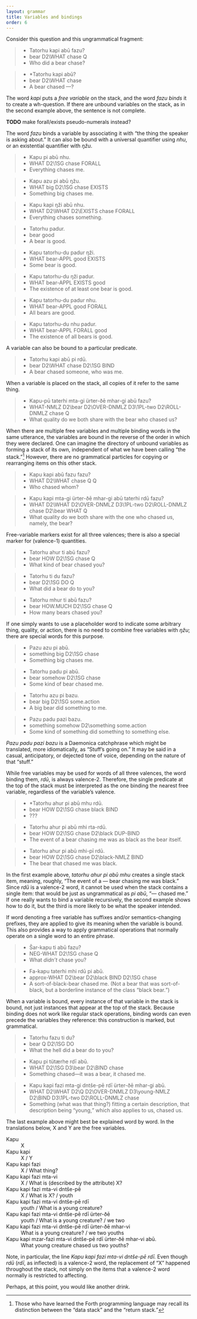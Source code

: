 ```yaml
---
layout: grammar
title: Variables and bindings
order: 6
---
```

Consider this question and this ungrammatical fragment:

>- Tatorhu kapi abū fazu?
>- bear D2\WHAT chase Q
>- Who did a bear chase?

>- *Tatorhu kapi abū?
>- bear D2\WHAT chase
>- A bear chased —?

The word
_kapi_ puts a _free variable_
on the stack, and the word _fazu_
_binds_ it to create a wh-question. If there are unbound
variables on the stack, as in the second example above, the
sentence is not complete.

**TODO** make forall/exists pseudo-numerals instead?

The word _fazu_ binds a variable by associating it with
“the thing the speaker is asking about.” It can also be bound
with a universal quantifier using _nhu_, or an existential
quantifier with _ŋžu_.

>- Kapu pi abū nhu.
>- WHAT D2\1SG chase FORALL
>- Everything chases me.

>- Kapu azu pi abū ŋžu.
>- WHAT big D2\1SG chase EXISTS
>- Something big chases me.

>- Kapu kapi ŋži abū nhu.
>- WHAT D2\WHAT D2\EXISTS chase FORALL
>- Everything chases something.

>- Tatorhu padur.
>- bear good
>- A bear is good.

>- Kapu tatorhu-du padur ŋži.
>- WHAT bear-APPL good EXISTS
>- Some bear is good.

>- Kapu tatorhu-du ŋži padur.
>- WHAT bear-APPL EXISTS good
>- The existence of at least one bear is good.

>- Kapu tatorhu-du padur nhu.
>- WHAT bear-APPL good FORALL
>- All bears are good.

>- Kapu tatorhu-du nhu padur.
>- WHAT bear-APPL FORALL good
>- The existence of all bears is good.

A variable can also be bound to a particular predicate.

>- Tatorhu kapi abū pi rdū.
>- bear D2\WHAT chase D2\1SG BIND
>- A bear chased someone, who was me.

When a variable is placed on the stack, all copies of it refer to
the same thing.

>- Kapu-pū taterhi mta-gi ürter-ðē mhar-gi abū fazu?
>- WHAT-NMLZ D2\bear D2\OVER-DNMLZ
  D3\1PL-two D2\ROLL-DNMLZ chase Q
>- What quality do we both share with the bear who chased us?

When there are multiple free variables and multiple binding
words in the same utterance, the variables are bound in the
reverse of the order in which they were declared. One can
imagine the directory of unbound variables as forming a stack
of its own, independent of what we have been calling “the stack.”[^1]
However, there are no grammatical particles for copying or rearranging
items on this other stack.

[^1]:
    Those who have learned the Forth programming language may recall its
    distinction between the “data stack” and the “return stack.”

>- Kapu kapi abū fazu fazu?
>- WHAT D2\WHAT chase Q Q
>- Who chased whom?

>- Kapu kapi mta-gi ürter-ðē mhar-gi
    abū taterhi rdū fazu?
>- WHAT D2\WHAT D2\OVER-DNMLZ
      D3\1PL-two D2\ROLL-DNMLZ chase
    D2\bear WHAT Q
>- What quality do we both share with the one who chased us,
        namely, the bear?

Free-variable markers exist for all three valences; there is
also a special marker for (valence-1) quantities.

>- Tatorhu ahur ti abū fazu?
>- bear HOW D2\1SG chase Q
>- What kind of bear chased you?

>- Tatorhu ti du fazu?
>- bear D2\1SG DO Q
>- What did a bear do to you?

>- Tatorhu mhur ti abū fazu?
>- bear HOW.MUCH D2\1SG chase Q
>- How many bears chased you?

If one simply wants to use a placeholder word to indicate some
arbitrary thing, quality, or action, there is no need to
combine free variables with _ŋžu_; there are special
words for this purpose.

>- Pazu azu pi abū.
>- something big D2\1SG chase
>- Something big chases me.

>- Tatorhu padu pi abū.
>- bear somehow D2\1SG chase
>- Some kind of bear chased me.

>- Tatorhu azu pi bazu.
>- bear big D2\1SG some.action
>- A big bear did something to me.

>- Pazu padu pazi bazu.
>- something somehow D2\something some.action
>- Some kind of something did something to something else.

_Pazu padu pazi bazu_ is a Daemonica catchphrase which might
be translated, more idiomatically, as “Stuff’s going on.” It may
be said in a casual, anticipatory, or dejected tone of voice,
depending on the nature of that “stuff.”

While free variables may be used for words of all three valences,
the word binding them,
_rdū_, is always valence-2. Therefore, the single
predicate at the top of the stack must be interpreted as the one
binding the nearest free variable, regardless of the variable’s
valence.

>- *Tatorhu ahur pi abū mhu rdū.
>- bear HOW D2\1SG chase black BIND
>- ???

>- Tatorhu ahur pi abū mhi rta-rdū.
>- bear HOW D2\1SG chase D2\black DUP-BIND
>- The event of a bear chasing me was as black as the bear itself.

>- Tatorhu ahur pi abū mhi-pī rdū.
>- bear HOW D2\1SG chase D2\black-NMLZ BIND
>- The bear that chased me was black.

In the first example above, _tatorhu ahur pi abū mhu_
creates a single stack item, meaning, roughly, “The event of a
— bear chasing me was black.” Since _rdū_ is a valence-2
word, it cannot be used when the stack contains a single item:
that would be just as ungrammatical as _pi abū_, “— chased
me.” If one really wants to bind a
variable recursively, the second example shows how to do
it, but the third is more likely to be what the
speaker intended.

If word denoting a free variable has suffixes and/or
semantics-changing prefixes, they
are applied to give its meaning when the variable is bound. This
also provides a way to apply grammatical operations that normally
operate on a single word to an entire phrase.

>- Šar-kapu ti abū fazu?
>- NEG-WHAT D2\1SG chase Q
>- What _didn’t_ chase you?

>- Fa-kapu taterhi mhi rdū pi abū.
>- approx-WHAT D2\bear D2\black
  BIND D2\1SG chase
>- A sort-of-black-bear chased me. (Not a bear that was
  sort-of-black, but a borderline instance of the class 
  <q>black bear.</q>)

When a variable is bound, every instance of that variable in
the stack is bound, not just instances that appear at the top
of the stack. Because binding does not work like regular stack
operations, binding words can even precede the variables they
reference: this construction is marked, but grammatical.

>- Tatorhu fazu ti du?
>- bear Q D2\1SG DO
>- What the hell did a bear do to you?

>- Kapu pi tütærhe rdī abū.
>- WHAT D2\1SG D3\bear D2\BIND chase
>- Something chased—it was a bear, it chased me.

>- Kapu kapi fazi mta-gi dntše-pē
    rdī ürter-ðē mhar-gi abū.
>- WHAT D2\WHAT D2\Q
    D2\OVER-DNMLZ D3\young-NMLZ
    D2\BIND D3\1PL-two
    D2\ROLL-DNMLZ chase
>- Something (what was that thing?) fitting a certain
    description, that description being <q>young,</q> which
    also applies to us, chased us.

The last example above might best be explained word by
word. In the translations below, X and Y are the free variables.

<dl>
<dt>Kapu</dt> <dd>X</dd>
<dt>Kapu kapi</dt> <dd>X / Y</dd>
<dt>Kapu kapi fazi</dt> <dd>X / What thing?</dd>
<dt>Kapu kapi fazi mta-vi</dt> <dd>X / What is (described by the
attribute) X?</dd>
<dt>Kapu kapi fazi mta-vi dntše-pē</dt>
<dd>X / What is X? / youth</dd>
<dt>Kapu kapi fazi mta-vi dntše-pē rdī</dt>
<dd>youth / What is a young creature?</dd>
<dt>Kapu kapi fazi mta-vi dntše-pē rdī ürter-ðē</dt>
<dd>youth / What is a young creature? / we two</dd>
<dt>Kapu kapi fazi mta-vi dntše-pē rdī ürter-ðē
mhar-vi</dt>
<dd>What is a young creature? / we two youths</dd>
<dt>Kapu kapi mzar-fazi mta-vi dntše-pē
rdī ürter-ðē mhar-vi abū.</dt>
<dd>What young creature chased us two youths?</dd>
</dl>

Note, in particular, the line _Kapu kapi fazi mta-vi
dntše-pē rdī._ Even though _rdū_ (_rdī_, as
inflected) is a valence-2 word, the replacement of “X” happened
throughout the stack, not simply on the items that a valence-2
word normally is restricted to affecting.

Perhaps, at this point, you would like another drink.

